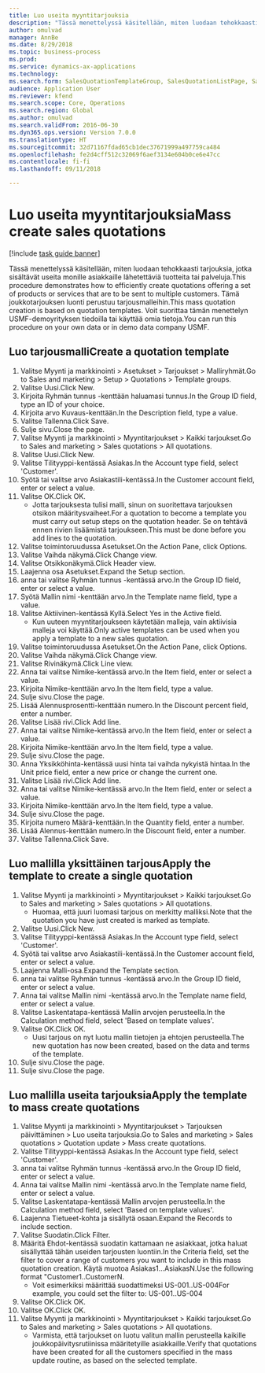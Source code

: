 ```yaml
--- 
title: Luo useita myyntitarjouksia
description: "Tässä menettelyssä käsitellään, miten luodaan tehokkaasti tarjouksia, jotka sisältävät useita monille asiakkaille lähetettäviä tuotteita tai palveluja."
author: omulvad
manager: AnnBe
ms.date: 8/29/2018
ms.topic: business-process
ms.prod: 
ms.service: dynamics-ax-applications
ms.technology: 
ms.search.form: SalesQuotationTemplateGroup, SalesQuotationListPage, SalesCreateQuotation, SalesQuotationTable, SysQueryForm
audience: Application User
ms.reviewer: kfend
ms.search.scope: Core, Operations
ms.search.region: Global
ms.author: omulvad
ms.search.validFrom: 2016-06-30
ms.dyn365.ops.version: Version 7.0.0
ms.translationtype: HT
ms.sourcegitcommit: 32d71167fdad65cb1dec37671999a497759ca484
ms.openlocfilehash: fe2d4cff512c32069f6aef3134e604b0ce6e47cc
ms.contentlocale: fi-fi
ms.lasthandoff: 09/11/2018

---
```

# <a name="mass-create-sales-quotations"></a><span data-ttu-id="538a8-103">Luo useita myyntitarjouksia</span><span class="sxs-lookup"><span data-stu-id="538a8-103">Mass create sales quotations</span></span>

[!include [task guide banner](../../includes/task-guide-banner.md)]

<span data-ttu-id="538a8-104">Tässä menettelyssä käsitellään, miten luodaan tehokkaasti tarjouksia, jotka sisältävät useita monille asiakkaille lähetettäviä tuotteita tai palveluja.</span><span class="sxs-lookup"><span data-stu-id="538a8-104">This procedure demonstrates how to efficiently create quotations offering a set of products or services that are to be sent to multiple customers.</span></span> <span data-ttu-id="538a8-105">Tämä joukkotarjouksen luonti perustuu tarjousmalleihin.</span><span class="sxs-lookup"><span data-stu-id="538a8-105">This mass quotation creation is based on quotation templates.</span></span> <span data-ttu-id="538a8-106">Voit suorittaa tämän menettelyn USMF-demoyrityksen tiedoilla tai käyttää omia tietoja.</span><span class="sxs-lookup"><span data-stu-id="538a8-106">You can run this procedure on your own data or in demo data company USMF.</span></span>


## <a name="create-a-quotation-template"></a><span data-ttu-id="538a8-107">Luo tarjousmalli</span><span class="sxs-lookup"><span data-stu-id="538a8-107">Create a quotation template</span></span>
1. <span data-ttu-id="538a8-108">Valitse Myynti ja markkinointi > Asetukset > Tarjoukset > Malliryhmät.</span><span class="sxs-lookup"><span data-stu-id="538a8-108">Go to Sales and marketing > Setup > Quotations > Template groups.</span></span>
2. <span data-ttu-id="538a8-109">Valitse Uusi.</span><span class="sxs-lookup"><span data-stu-id="538a8-109">Click New.</span></span>
3. <span data-ttu-id="538a8-110">Kirjoita Ryhmän tunnus -kenttään haluamasi tunnus.</span><span class="sxs-lookup"><span data-stu-id="538a8-110">In the Group ID field, type an ID of your choice.</span></span>
4. <span data-ttu-id="538a8-111">Kirjoita arvo Kuvaus-kenttään.</span><span class="sxs-lookup"><span data-stu-id="538a8-111">In the Description field, type a value.</span></span>
5. <span data-ttu-id="538a8-112">Valitse Tallenna.</span><span class="sxs-lookup"><span data-stu-id="538a8-112">Click Save.</span></span>
6. <span data-ttu-id="538a8-113">Sulje sivu.</span><span class="sxs-lookup"><span data-stu-id="538a8-113">Close the page.</span></span>
7. <span data-ttu-id="538a8-114">Valitse Myynti ja markkinointi > Myyntitarjoukset > Kaikki tarjoukset.</span><span class="sxs-lookup"><span data-stu-id="538a8-114">Go to Sales and marketing > Sales quotations > All quotations.</span></span>
8. <span data-ttu-id="538a8-115">Valitse Uusi.</span><span class="sxs-lookup"><span data-stu-id="538a8-115">Click New.</span></span>
9. <span data-ttu-id="538a8-116">Valitse Tilityyppi-kentässä Asiakas.</span><span class="sxs-lookup"><span data-stu-id="538a8-116">In the Account type field, select 'Customer'.</span></span>
10. <span data-ttu-id="538a8-117">Syötä tai valitse arvo Asiakastili-kentässä.</span><span class="sxs-lookup"><span data-stu-id="538a8-117">In the Customer account field, enter or select a value.</span></span>
11. <span data-ttu-id="538a8-118">Valitse OK.</span><span class="sxs-lookup"><span data-stu-id="538a8-118">Click OK.</span></span>
    * <span data-ttu-id="538a8-119">Jotta tarjouksesta tulisi malli, sinun on suoritettava tarjouksen otsikon määritysvaiheet.</span><span class="sxs-lookup"><span data-stu-id="538a8-119">For a quotation to become a template you must carry out  setup steps on the quotation header.</span></span> <span data-ttu-id="538a8-120">Se on tehtävä ennen rivien lisäämistä tarjoukseen.</span><span class="sxs-lookup"><span data-stu-id="538a8-120">This must be done before you add lines to the quotation.</span></span>   
12. <span data-ttu-id="538a8-121">Valitse toimintoruudussa Asetukset.</span><span class="sxs-lookup"><span data-stu-id="538a8-121">On the Action Pane, click Options.</span></span>
13. <span data-ttu-id="538a8-122">Valitse Vaihda näkymä.</span><span class="sxs-lookup"><span data-stu-id="538a8-122">Click Change view.</span></span>
14. <span data-ttu-id="538a8-123">Valitse Otsikkonäkymä.</span><span class="sxs-lookup"><span data-stu-id="538a8-123">Click Header view.</span></span>
15. <span data-ttu-id="538a8-124">Laajenna osa Asetukset.</span><span class="sxs-lookup"><span data-stu-id="538a8-124">Expand the Setup section.</span></span>
16. <span data-ttu-id="538a8-125">anna tai valitse Ryhmän tunnus -kentässä arvo.</span><span class="sxs-lookup"><span data-stu-id="538a8-125">In the Group ID field, enter or select a value.</span></span>
17. <span data-ttu-id="538a8-126">Syötä Mallin nimi -kenttään arvo.</span><span class="sxs-lookup"><span data-stu-id="538a8-126">In the Template name field, type a value.</span></span>
18. <span data-ttu-id="538a8-127">Valitse Aktiivinen-kentässä Kyllä.</span><span class="sxs-lookup"><span data-stu-id="538a8-127">Select Yes in the Active field.</span></span>
    * <span data-ttu-id="538a8-128">Kun uuteen myyntitarjoukseen käytetään malleja, vain aktiivisia malleja voi käyttää.</span><span class="sxs-lookup"><span data-stu-id="538a8-128">Only active templates can be used when you apply a template to a new sales quotation.</span></span>  
19. <span data-ttu-id="538a8-129">Valitse toimintoruudussa Asetukset.</span><span class="sxs-lookup"><span data-stu-id="538a8-129">On the Action Pane, click Options.</span></span>
20. <span data-ttu-id="538a8-130">Valitse Vaihda näkymä.</span><span class="sxs-lookup"><span data-stu-id="538a8-130">Click Change view.</span></span>
21. <span data-ttu-id="538a8-131">Valitse Rivinäkymä.</span><span class="sxs-lookup"><span data-stu-id="538a8-131">Click Line view.</span></span>
22. <span data-ttu-id="538a8-132">Anna tai valitse Nimike-kentässä arvo.</span><span class="sxs-lookup"><span data-stu-id="538a8-132">In the Item field, enter or select a value.</span></span>
23. <span data-ttu-id="538a8-133">Kirjoita Nimike-kenttään arvo.</span><span class="sxs-lookup"><span data-stu-id="538a8-133">In the Item field, type a value.</span></span>
24. <span data-ttu-id="538a8-134">Sulje sivu.</span><span class="sxs-lookup"><span data-stu-id="538a8-134">Close the page.</span></span>
25. <span data-ttu-id="538a8-135">Lisää Alennusprosentti-kenttään numero.</span><span class="sxs-lookup"><span data-stu-id="538a8-135">In the Discount percent field, enter a number.</span></span>
26. <span data-ttu-id="538a8-136">Valitse Lisää rivi.</span><span class="sxs-lookup"><span data-stu-id="538a8-136">Click Add line.</span></span>
27. <span data-ttu-id="538a8-137">Anna tai valitse Nimike-kentässä arvo.</span><span class="sxs-lookup"><span data-stu-id="538a8-137">In the Item field, enter or select a value.</span></span>
28. <span data-ttu-id="538a8-138">Kirjoita Nimike-kenttään arvo.</span><span class="sxs-lookup"><span data-stu-id="538a8-138">In the Item field, type a value.</span></span>
29. <span data-ttu-id="538a8-139">Sulje sivu.</span><span class="sxs-lookup"><span data-stu-id="538a8-139">Close the page.</span></span>
30. <span data-ttu-id="538a8-140">Anna Yksikköhinta-kentässä uusi hinta tai vaihda nykyistä hintaa.</span><span class="sxs-lookup"><span data-stu-id="538a8-140">In the Unit price field, enter a new price or change the current one.</span></span>
31. <span data-ttu-id="538a8-141">Valitse Lisää rivi.</span><span class="sxs-lookup"><span data-stu-id="538a8-141">Click Add line.</span></span>
32. <span data-ttu-id="538a8-142">Anna tai valitse Nimike-kentässä arvo.</span><span class="sxs-lookup"><span data-stu-id="538a8-142">In the Item field, enter or select a value.</span></span>
33. <span data-ttu-id="538a8-143">Kirjoita Nimike-kenttään arvo.</span><span class="sxs-lookup"><span data-stu-id="538a8-143">In the Item field, type a value.</span></span>
34. <span data-ttu-id="538a8-144">Sulje sivu.</span><span class="sxs-lookup"><span data-stu-id="538a8-144">Close the page.</span></span>
35. <span data-ttu-id="538a8-145">Kirjoita numero Määrä-kenttään.</span><span class="sxs-lookup"><span data-stu-id="538a8-145">In the Quantity field, enter a number.</span></span>
36. <span data-ttu-id="538a8-146">Lisää Alennus-kenttään numero.</span><span class="sxs-lookup"><span data-stu-id="538a8-146">In the Discount field, enter a number.</span></span>
37. <span data-ttu-id="538a8-147">Valitse Tallenna.</span><span class="sxs-lookup"><span data-stu-id="538a8-147">Click Save.</span></span>

## <a name="apply-the-template-to-create-a-single-quotation"></a><span data-ttu-id="538a8-148">Luo mallilla yksittäinen tarjous</span><span class="sxs-lookup"><span data-stu-id="538a8-148">Apply the template to create a single quotation</span></span>
1. <span data-ttu-id="538a8-149">Valitse Myynti ja markkinointi > Myyntitarjoukset > Kaikki tarjoukset.</span><span class="sxs-lookup"><span data-stu-id="538a8-149">Go to Sales and marketing > Sales quotations > All quotations.</span></span>
    * <span data-ttu-id="538a8-150">Huomaa, että juuri luomasi tarjous on merkitty malliksi.</span><span class="sxs-lookup"><span data-stu-id="538a8-150">Note that the quotation you have just created is marked as template.</span></span>  
2. <span data-ttu-id="538a8-151">Valitse Uusi.</span><span class="sxs-lookup"><span data-stu-id="538a8-151">Click New.</span></span>
3. <span data-ttu-id="538a8-152">Valitse Tilityyppi-kentässä Asiakas.</span><span class="sxs-lookup"><span data-stu-id="538a8-152">In the Account type field, select 'Customer'.</span></span>
4. <span data-ttu-id="538a8-153">Syötä tai valitse arvo Asiakastili-kentässä.</span><span class="sxs-lookup"><span data-stu-id="538a8-153">In the Customer account field, enter or select a value.</span></span>
5. <span data-ttu-id="538a8-154">Laajenna Malli-osa.</span><span class="sxs-lookup"><span data-stu-id="538a8-154">Expand the Template section.</span></span>
6. <span data-ttu-id="538a8-155">anna tai valitse Ryhmän tunnus -kentässä arvo.</span><span class="sxs-lookup"><span data-stu-id="538a8-155">In the Group ID field, enter or select a value.</span></span>
7. <span data-ttu-id="538a8-156">Anna tai valitse Mallin nimi -kentässä arvo.</span><span class="sxs-lookup"><span data-stu-id="538a8-156">In the Template name field, enter or select a value.</span></span>
8. <span data-ttu-id="538a8-157">Valitse Laskentatapa-kentässä Mallin arvojen perusteella.</span><span class="sxs-lookup"><span data-stu-id="538a8-157">In the Calculation method field, select 'Based on template values'.</span></span>
9. <span data-ttu-id="538a8-158">Valitse OK.</span><span class="sxs-lookup"><span data-stu-id="538a8-158">Click OK.</span></span>
    * <span data-ttu-id="538a8-159">Uusi tarjous on nyt luotu mallin tietojen ja ehtojen perusteella.</span><span class="sxs-lookup"><span data-stu-id="538a8-159">The new quotation has now been created, based on the data and terms of the template.</span></span>  
10. <span data-ttu-id="538a8-160">Sulje sivu.</span><span class="sxs-lookup"><span data-stu-id="538a8-160">Close the page.</span></span>
11. <span data-ttu-id="538a8-161">Sulje sivu.</span><span class="sxs-lookup"><span data-stu-id="538a8-161">Close the page.</span></span>

## <a name="apply-the-template-to-mass-create-quotations"></a><span data-ttu-id="538a8-162">Luo mallilla useita tarjouksia</span><span class="sxs-lookup"><span data-stu-id="538a8-162">Apply the template to mass create quotations</span></span>
1. <span data-ttu-id="538a8-163">Valitse Myynti ja markkinointi > Myyntitarjoukset > Tarjouksen päivittäminen > Luo useita tarjouksia.</span><span class="sxs-lookup"><span data-stu-id="538a8-163">Go to Sales and marketing > Sales quotations > Quotation update > Mass create quotations.</span></span>
2. <span data-ttu-id="538a8-164">Valitse Tilityyppi-kentässä Asiakas.</span><span class="sxs-lookup"><span data-stu-id="538a8-164">In the Account type field, select 'Customer'.</span></span>
3. <span data-ttu-id="538a8-165">anna tai valitse Ryhmän tunnus -kentässä arvo.</span><span class="sxs-lookup"><span data-stu-id="538a8-165">In the Group ID field, enter or select a value.</span></span>
4. <span data-ttu-id="538a8-166">Anna tai valitse Mallin nimi -kentässä arvo.</span><span class="sxs-lookup"><span data-stu-id="538a8-166">In the Template name field, enter or select a value.</span></span>
5. <span data-ttu-id="538a8-167">Valitse Laskentatapa-kentässä Mallin arvojen perusteella.</span><span class="sxs-lookup"><span data-stu-id="538a8-167">In the Calculation method field, select 'Based on template values'.</span></span>
6. <span data-ttu-id="538a8-168">Laajenna Tietueet-kohta ja sisällytä osaan.</span><span class="sxs-lookup"><span data-stu-id="538a8-168">Expand the Records to include section.</span></span>
7. <span data-ttu-id="538a8-169">Valitse Suodatin.</span><span class="sxs-lookup"><span data-stu-id="538a8-169">Click Filter.</span></span>
8. <span data-ttu-id="538a8-170">Määritä Ehdot-kentässä suodatin kattamaan ne asiakkaat, jotka haluat sisällyttää tähän useiden tarjousten luontiin.</span><span class="sxs-lookup"><span data-stu-id="538a8-170">In the Criteria field, set the filter to cover a range of customers you want to include in this mass quotation creation.</span></span> <span data-ttu-id="538a8-171">Käytä muotoa Asiakas1...AsiakasN.</span><span class="sxs-lookup"><span data-stu-id="538a8-171">Use the following format "Customer1..CustomerN.</span></span>
    * <span data-ttu-id="538a8-172">Voit esimerkiksi määrittää suodattimeksi US-001..US-004</span><span class="sxs-lookup"><span data-stu-id="538a8-172">For example, you could set the filter to: US-001..US-004</span></span>  
9. <span data-ttu-id="538a8-173">Valitse OK.</span><span class="sxs-lookup"><span data-stu-id="538a8-173">Click OK.</span></span>
10. <span data-ttu-id="538a8-174">Valitse OK.</span><span class="sxs-lookup"><span data-stu-id="538a8-174">Click OK.</span></span>
11. <span data-ttu-id="538a8-175">Valitse Myynti ja markkinointi > Myyntitarjoukset > Kaikki tarjoukset.</span><span class="sxs-lookup"><span data-stu-id="538a8-175">Go to Sales and marketing > Sales quotations > All quotations.</span></span>
    * <span data-ttu-id="538a8-176">Varmista, että tarjoukset on luotu valitun mallin perusteella kaikille joukkopäivitysrutiinissa määritetyille asiakkaille.</span><span class="sxs-lookup"><span data-stu-id="538a8-176">Verify that quotations have been created for all the customers specified in the mass update routine, as based on the selected template.</span></span>  


